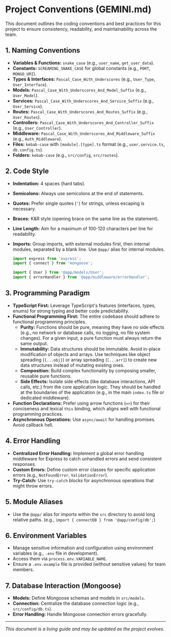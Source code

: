 # Project Conventions (GEMINI.md)

This document outlines the coding conventions and best practices for this project to ensure consistency, readability, and maintainability across the team.

## 1. Naming Conventions

- **Variables & Functions:** `snake_case` (e.g., `user_name`, `get_user_data`).
- **Constants:** `SCREAMING_SNAKE_CASE` for global constants (e.g., `PORT`, `MONGO_URI`).
- **Types & Interfaces:** `Pascal_Case_With_Underscores` (e.g., `User_Type`, `User_Interface`).
- **Models:** `Pascal_Case_With_Underscores_And_Model_Suffix` (e.g., `User_Model`).
- **Services:** `Pascal_Case_With_Underscores_And_Service_Suffix` (e.g., `User_Service`).
- **Routes:** `Pascal_Case_With_Underscores_And_Routes_Suffix` (e.g., `User_Routes`).
- **Controllers:** `Pascal_Case_With_Underscores_And_Controller_Suffix` (e.g., `User_Controller`).
- **Middleware:** `Pascal_Case_With_Underscores_And_Middleware_Suffix` (e.g., `Auth_Middleware`).
- **Files:** `kebab-case` with `[module].[type].ts` format (e.g., `user.service.ts`, `db.config.ts`).
- **Folders:** `kebab-case` (e.g., `src/config`, `src/routes`).

## 2. Code Style

- **Indentation:** 4 spaces (hard tabs).
- **Semicolons:** Always use semicolons at the end of statements.
- **Quotes:** Prefer single quotes (`'`) for strings, unless escaping is necessary.
- **Braces:** K&R style (opening brace on the same line as the statement).
- **Line Length:** Aim for a maximum of 100-120 characters per line for readability.
- **Imports:** Group imports, with external modules first, then internal modules, separated by a blank line. Use `@app/` alias for internal modules.

  ```typescript
  import express from 'express';
  import { connect } from 'mongoose';

  import { User } from '@app/models/User';
  import { errorHandler } from '@app/middleware/errorHandler';
  ```

## 3. Programming Paradigm

- **TypeScript First:** Leverage TypeScript's features (interfaces, types, enums) for strong typing and better code predictability.
- **Functional Programming First:** The entire codebase should adhere to functional programming principles.
  - **Purity:** Functions should be pure, meaning they have no side effects (e.g., no network or database calls, no logging, no file system changes). For a given input, a pure function must always return the same output.
  - **Immutability:** Data structures should be immutable. Avoid in-place modification of objects and arrays. Use techniques like object spreading (`{...obj}`) or array spreading (`[...arr]`) to create new data structures instead of mutating existing ones.
  - **Composition:** Build complex functionality by composing smaller, reusable pure functions.
  - **Side Effects:** Isolate side effects (like database interactions, API calls, etc.) from the core application logic. They should be handled at the boundaries of the application (e.g., in the main `index.ts` file or dedicated middleware).
- **Function Declarations:** Prefer using arrow functions (`=>`) for their conciseness and lexical `this` binding, which aligns well with functional programming practices.
- **Asynchronous Operations:** Use `async/await` for handling promises. Avoid callback hell.

## 4. Error Handling

- **Centralized Error Handling:** Implement a global error handling middleware for Express to catch unhandled errors and send consistent responses.
- **Custom Errors:** Define custom error classes for specific application errors (e.g., `NotFoundError`, `ValidationError`).
- **Try-Catch:** Use `try-catch` blocks for asynchronous operations that might throw errors.

## 5. Module Aliases

- Use the `@app/` alias for imports within the `src` directory to avoid long relative paths. (e.g., `import { connectDB } from '@app/config/db';`)

## 6. Environment Variables

- Manage sensitive information and configuration using environment variables (e.g., `.env` file in development).
- Access them via `process.env.VARIABLE_NAME`.
- Ensure a `.env.example` file is provided (without sensitive values) for team members.

## 7. Database Interaction (Mongoose)

- **Models:** Define Mongoose schemas and models in `src/models`.
- **Connection:** Centralize the database connection logic (e.g., `src/config/db.ts`).
- **Error Handling:** Handle Mongoose connection errors gracefully.

---

*This document is a living guide and may be updated as the project evolves.*